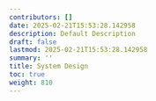 ```yaml
---
contributors: []
date: 2025-02-21T15:53:28.142958
description: Default Description
draft: false
lastmod: 2025-02-21T15:53:28.142958
summary: ''
title: System Design
toc: true
weight: 810
---
```




